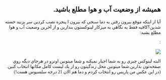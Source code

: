 <!DOCTYPE HTML PUBLIC "-//W3C//DTD HTML 4.01 Transitional//EN">
<html style="direction: rtl;" lang="fa">
<head>

  
  <meta content="text/html;charset=UTF-8" http-equiv="Content-Type">

  <title></title>
</head>


<body>

<div style="font-family: Tahoma;" id="corps">

<h2>هميشه از وضعيت آب و هوا مطلع باشيد.</h2>

آيا از اينكه موقع بيرون رفتن به دما سنجي كه بيرون ا پنجره نصب كردين سر
بزنيد خسته شدين؟كافيه فقط يه نگاهي به ميزكار لينوكستون بندازين و از
آخرين وضعيت آب و هوا مطلع بشيد:

:



<img src="Images/weather.png">

البته لينوكس چيزي رو به شما اجبار نميكنه و شما ميتونين اونرو در
هرجاي ديگه روي صفحه&zwnj;تون بذارين.شما ميتونين محل زندگيتون رو از يك
ليست كامل مكانها انتخاب كنين.(در اين عكس من پاريس رو انتخاب كردم و دما
هم الان 21 درجه سلسيوس هست!)


</div>




